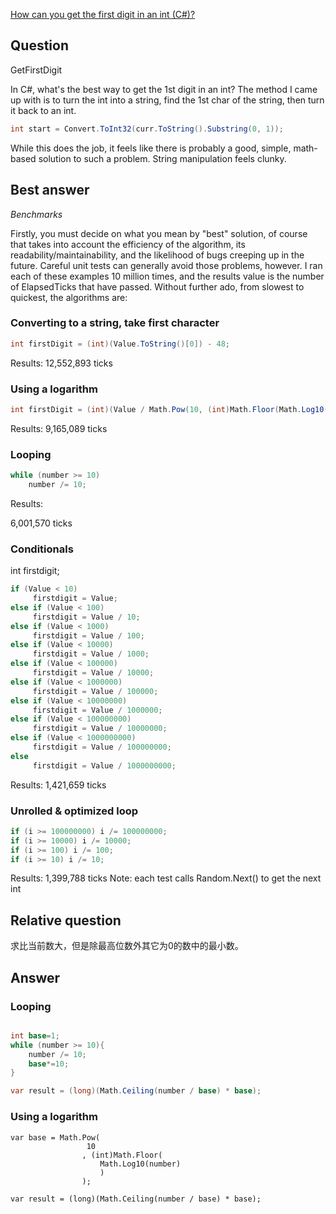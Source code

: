 ﻿[How can you get the first digit in an int (C#)?](http://stackoverflow.com/questions/701322/how-can-you-get-the-first-digit-in-an-int-c/701621#701621)

## Question

GetFirstDigit

In C#, what's the best way to get the 1st digit in an int? The method I came up with is to turn the int into a string, 
find the 1st char of the string, then turn it back to an int.

```C#
int start = Convert.ToInt32(curr.ToString().Substring(0, 1));
```

While this does the job, it feels like there is probably a good, simple, math-based solution to such a problem. 
String manipulation feels clunky.


## Best answer

*Benchmarks*


Firstly, you must decide on what you mean by "best" solution, of course that takes into account the efficiency of the algorithm,
 its readability/maintainability, and the likelihood of bugs creeping up in the future. Careful unit tests can generally avoid those problems, however.
I ran each of these examples 10 million times, and the results value is the number of ElapsedTicks that have passed.
Without further ado, from slowest to quickest, the algorithms are:

### Converting to a string, take first character

```c#
int firstDigit = (int)(Value.ToString()[0]) - 48;
```

Results:
12,552,893 ticks

### Using a logarithm

```c#
int firstDigit = (int)(Value / Math.Pow(10, (int)Math.Floor(Math.Log10(Value))));
```

Results:
9,165,089 ticks

### Looping

```C#
while (number >= 10)
    number /= 10;
```

Results:


6,001,570 ticks


### Conditionals

int firstdigit;

```C#
if (Value < 10)
     firstdigit = Value;
else if (Value < 100)
     firstdigit = Value / 10;
else if (Value < 1000)
     firstdigit = Value / 100;
else if (Value < 10000)
     firstdigit = Value / 1000;
else if (Value < 100000)
     firstdigit = Value / 10000;
else if (Value < 1000000)
     firstdigit = Value / 100000;
else if (Value < 10000000)
     firstdigit = Value / 1000000;
else if (Value < 100000000)
     firstdigit = Value / 10000000;
else if (Value < 1000000000)
     firstdigit = Value / 100000000;
else
     firstdigit = Value / 1000000000;
```

Results:
1,421,659 ticks

### Unrolled & optimized loop

```C#
if (i >= 100000000) i /= 100000000;
if (i >= 10000) i /= 10000;
if (i >= 100) i /= 100;
if (i >= 10) i /= 10;
```

Results:
1,399,788 ticks
Note:
each test calls Random.Next() to get the next int

## Relative question

求比当前数大，但是除最高位数外其它为0的数中的最小数。

## Answer

### Looping

```C#

int base=1;
while (number >= 10){
    number /= 10;
    base*=10;
}

var result = (long)(Math.Ceiling(number / base) * base);

```


### Using a logarithm

```
var base = Math.Pow(
                 10
                , (int)Math.Floor(
                    Math.Log10(number)
                    )
                );

var result = (long)(Math.Ceiling(number / base) * base);

```